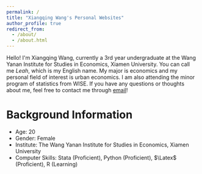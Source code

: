 ```yaml
---
permalink: /
title: "Xiangqing Wang's Personal Websites"
author_profile: true
redirect_from: 
  - /about/
  - /about.html
---
```


Hello! I'm Xiangqing Wang, currently a 3rd year undergraduate at the Wang Yanan Institute for Studies in Economics, Xiamen University. You can call me *Leah*, which is my English name. My major is economics and my personal field of interest is urban economics. I am also attending the minor program of statistics from WISE. If you have any questions or thoughts about me, feel free to contact me through [email](wangxq2003@outlook.com)!

Background Information
=====
- Age: 20
- Gender: Female
- Institute: The Wang Yanan Institute for Studies in Economics, Xiamen University
- Computer Skills: Stata (Proficient), Python (Proficient), $\Latex$ (Proficient), R (Learning)
